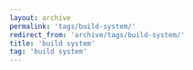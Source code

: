 ```yaml
---
layout: archive
permalink: 'tags/build-system/'
redirect_from: 'archive/tags/build-system/'
title: 'build system'
tag: 'build system'
---
```

